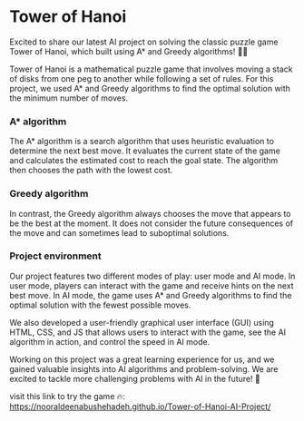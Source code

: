 # Tower of Hanoi
Excited to share our latest AI project on solving the classic puzzle game Tower of Hanoi, which built using A* and Greedy algorithms! 🤖🧩

Tower of Hanoi is a mathematical puzzle game that involves moving a stack of disks from one peg to another while following a set of rules. For this project, we used A* and Greedy algorithms to find the optimal solution with the minimum number of moves.

###  A* algorithm
The A* algorithm is a search algorithm that uses heuristic evaluation to determine the next best move. It evaluates the current state of the game and calculates the estimated cost to reach the goal state. The algorithm then chooses the path with the lowest cost.

###  Greedy algorithm
In contrast, the Greedy algorithm always chooses the move that appears to be the best at the moment. It does not consider the future consequences of the move and can sometimes lead to suboptimal solutions.

### Project environment
Our project features two different modes of play: user mode and AI mode. In user mode, players can interact with the game and receive hints on the next best move. In AI mode, the game uses A* and Greedy algorithms to find the optimal solution with the fewest possible moves.

We also developed a user-friendly graphical user interface (GUI) using HTML, CSS, and JS that allows users to interact with the game, see the AI algorithm in action, and control the speed in AI mode.

Working on this project was a great learning experience for us, and we gained valuable insights into AI algorithms and problem-solving. We are excited to tackle more challenging problems with AI in the future! 🚀

visit this link to try the game 🔥:
https://nooraldeenabushehadeh.github.io/Tower-of-Hanoi-AI-Project/
